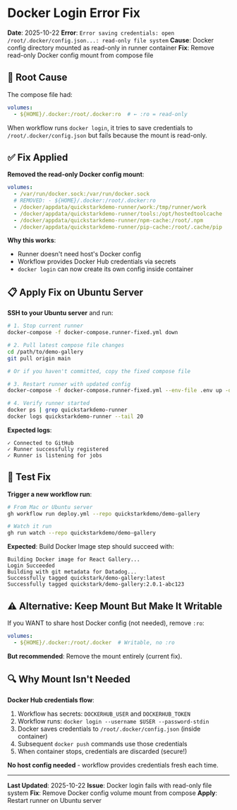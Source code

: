 # Docker Login Error Fix

**Date**: 2025-10-22
**Error**: `Error saving credentials: open /root/.docker/config.json...: read-only file system`
**Cause**: Docker config directory mounted as read-only in runner container
**Fix**: Remove read-only Docker config mount from compose file

## 🎯 Root Cause

The compose file had:
```yaml
volumes:
  - ${HOME}/.docker:/root/.docker:ro  # ← :ro = read-only
```

When workflow runs `docker login`, it tries to save credentials to `/root/.docker/config.json` but fails because the mount is read-only.

## ✅ Fix Applied

**Removed the read-only Docker config mount**:

```yaml
volumes:
  - /var/run/docker.sock:/var/run/docker.sock
  # REMOVED: - ${HOME}/.docker:/root/.docker:ro
  - /docker/appdata/quickstarkdemo-runner/work:/tmp/runner/work
  - /docker/appdata/quickstarkdemo-runner/tools:/opt/hostedtoolcache
  - /docker/appdata/quickstarkdemo-runner/npm-cache:/root/.npm
  - /docker/appdata/quickstarkdemo-runner/pip-cache:/root/.cache/pip
```

**Why this works**:
- Runner doesn't need host's Docker config
- Workflow provides Docker Hub credentials via secrets
- `docker login` can now create its own config inside container

## 📋 Apply Fix on Ubuntu Server

**SSH to your Ubuntu server** and run:

```bash
# 1. Stop current runner
docker-compose -f docker-compose.runner-fixed.yml down

# 2. Pull latest compose file changes
cd /path/to/demo-gallery
git pull origin main

# Or if you haven't committed, copy the fixed compose file

# 3. Restart runner with updated config
docker-compose -f docker-compose.runner-fixed.yml --env-file .env up -d

# 4. Verify runner started
docker ps | grep quickstarkdemo-runner
docker logs quickstarkdemo-runner --tail 20
```

**Expected logs**:
```
✓ Connected to GitHub
✓ Runner successfully registered
✓ Runner is listening for jobs
```

## 🧪 Test Fix

**Trigger a new workflow run**:

```bash
# From Mac or Ubuntu server
gh workflow run deploy.yml --repo quickstarkdemo/demo-gallery

# Watch it run
gh run watch --repo quickstarkdemo/demo-gallery
```

**Expected**: Build Docker Image step should succeed with:
```
Building Docker image for React Gallery...
Login Succeeded
Building with git metadata for Datadog...
Successfully tagged quickstark/demo-gallery:latest
Successfully tagged quickstark/demo-gallery:2.0.1-abc123
```

## ⚠️ Alternative: Keep Mount But Make It Writable

If you WANT to share host Docker config (not needed), remove `:ro`:

```yaml
volumes:
  - ${HOME}/.docker:/root/.docker  # Writable, no :ro
```

**But recommended**: Remove the mount entirely (current fix).

## 🔍 Why Mount Isn't Needed

**Docker Hub credentials flow**:
1. Workflow has secrets: `DOCKERHUB_USER` and `DOCKERHUB_TOKEN`
2. Workflow runs: `docker login --username $USER --password-stdin`
3. Docker saves credentials to `/root/.docker/config.json` (inside container)
4. Subsequent `docker push` commands use those credentials
5. When container stops, credentials are discarded (secure!)

**No host config needed** - workflow provides credentials fresh each time.

---

**Last Updated**: 2025-10-22
**Issue**: Docker login fails with read-only file system
**Fix**: Remove Docker config volume mount from compose
**Apply**: Restart runner on Ubuntu server

